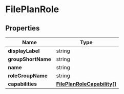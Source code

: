 # FilePlanRole

## Properties
| Name               | Type                                                      |
|--------------------|-----------------------------------------------------------|
| **displayLabel**   | string                                                    |
| **groupShortName** | string                                                    |
| **name**           | string                                                    |
| **roleGroupName**  | string                                                    |
| **capabilities**   | [**FilePlanRoleCapability[]**](FilePlanRoleCapability.md) |


